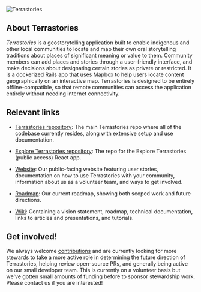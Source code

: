 ![Terrastories](https://github.com/Terrastories/terrastories/blob/master/documentation/logo.png)

## About Terrastories
*Terrastories* is a geostorytelling application built to enable indigenous and other local communities to locate and map their own oral storytelling traditions about places of significant meaning or value to them. Community members can add places and stories through a user-friendly interface, and make decisions about designating certain stories as private or restricted. It is a dockerized Rails app that uses Mapbox to help users locate content geographically on an interactive map. Terrastories is designed to be entirely offline-compatible, so that remote communities can access the application entirely without needing internet connectivity.

## Relevant links
* [Terrastories repository](https://github.com/Terrastories/terrastories/): The main Terrastories repo where all of the codebase currently resides, along with extensive setup and use documentation.

* [Explore Terrastories repository](https://github.com/Terrastories/explore-terrastories): The repo for the Explore Terrastories (public access) React app.

* [Website](https://terrastories.app/): Our public-facing website featuring user stories, documentation on how to use Terrastories with your community, information about us as a volunteer team, and ways to get involved.

* [Roadmap](https://github.com/Terrastories/terrastories/wiki/Terrastories-Roadmap): Our current roadmap, showing both scoped work and future directions.

* [Wiki](https://github.com/Terrastories/terrastories/wiki): Containing a vision statement, roadmap, technical documentation, links to articles and presentations, and tutorials.

## Get involved!
We always welcome [contributions](https://github.com/Terrastories/terrastories#contributing) and are currently looking for more stewards to take a more active role in determining the future direction of Terrastories, helping review open-source PRs, and generally being active on our small developer team. This is currently on a volunteer basis but we've gotten small amounts of funding before to sponsor stewardship work. Please contact us if you are interested!
